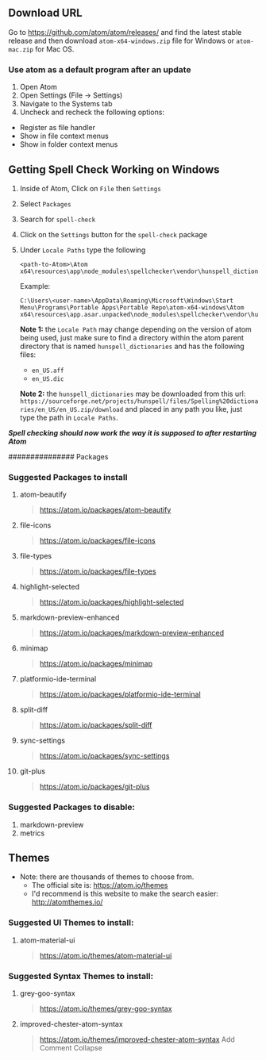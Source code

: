 ## Download URL
Go to https://github.com/atom/atom/releases/ and find the latest stable release and then download `atom-x64-windows.zip` file 
for Windows or `atom-mac.zip` for Mac OS.

### Use atom as a default program after an update
1. Open Atom
2. Open Settings (File -> Settings)
3. Navigate to the Systems tab
4. Uncheck and recheck the following options:
  * Register as file handler
  * Show in file context menus
  * Show in folder context menus


## Getting Spell Check Working on Windows
1. Inside of Atom, Click on `File` then `Settings`

2. Select `Packages`

3. Search for `spell-check`

4. Click on the `Settings` button for the `spell-check` package

5. Under `Locale Paths` type the following
    ```
    <path-to-Atom>\Atom x64\resources\app\node_modules\spellchecker\vendor\hunspell_dictionaries
    ```

    Example:
    ```
    C:\Users\<user-name>\AppData\Roaming\Microsoft\Windows\Start Menu\Programs\Portable Apps\Portable Repo\atom-x64-windows\Atom x64\resources\app.asar.unpacked\node_modules\spellchecker\vendor\hunspell_dictionaries
    ```

    **Note 1:** the `Locale Path` may change depending on the version of atom being used, just make sure to find a directory within the atom parent directory that is named `hunspell_dictionaries` and has the following files:
      * `en_US.aff`
      * `en_US.dic`

    **Note 2:** the `hunspell_dictionaries` may be downloaded from this url: `https://sourceforge.net/projects/hunspell/files/Spelling%20dictionaries/en_US/en_US.zip/download` and placed in any path you like, just type the path in `Locale Paths`.

***Spell checking should now work the way it is supposed to after restarting Atom***

############### Packages

### Suggested Packages to install
1. atom-beautify
    > https://atom.io/packages/atom-beautify

2. file-icons
    > https://atom.io/packages/file-icons

3. file-types
    > https://atom.io/packages/file-types

4. highlight-selected
    > https://atom.io/packages/highlight-selected

5. markdown-preview-enhanced
    > https://atom.io/packages/markdown-preview-enhanced

6. minimap
    > https://atom.io/packages/minimap

7. platformio-ide-terminal
    > https://atom.io/packages/platformio-ide-terminal

8. split-diff
    > https://atom.io/packages/split-diff

9. sync-settings
    > https://atom.io/packages/sync-settings

10. git-plus
    > https://atom.io/packages/git-plus

### Suggested Packages to disable:
1. markdown-preview
2. metrics

## Themes

* Note: there are thousands of themes to choose from.
  * The official site is: https://atom.io/themes
  * I'd recommend is this website to make the search easier: http://atomthemes.io/

### Suggested UI Themes to install:
1. atom-material-ui
    > https://atom.io/themes/atom-material-ui

### Suggested Syntax Themes to install:
1. grey-goo-syntax
    > https://atom.io/themes/grey-goo-syntax

2. improved-chester-atom-syntax
    > https://atom.io/themes/improved-chester-atom-syntax
Add Comment Collapse
